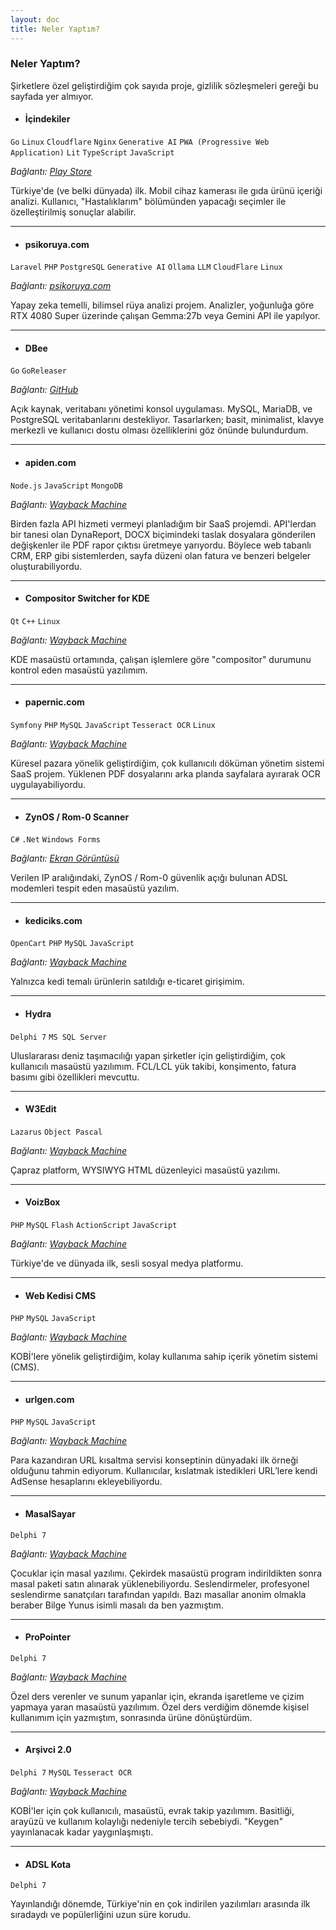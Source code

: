 ```yaml
---
layout: doc
title: Neler Yaptım?
---
```


### Neler Yaptım?
Şirketlere özel geliştirdiğim çok sayıda proje, gizlilik sözleşmeleri gereği bu sayfada yer almıyor.  

- #### İçindekiler <Badge type="info" text="2025" />
``Go`` ``Linux`` ``Cloudflare`` ``Nginx`` ``Generative AI`` ``PWA (Progressive Web Application)`` ``Lit`` ``TypeScript`` ``JavaScript``

*Bağlantı: [Play Store](https://play.google.com/store/apps/details?id=bio.murat.icindekiler)*

Türkiye'de (ve belki dünyada) ilk. Mobil cihaz kamerası ile gıda ürünü içeriği analizi. Kullanıcı, "Hastalıklarım" bölümünden yapacağı seçimler ile özelleştirilmiş sonuçlar alabilir.

---

- #### psikoruya.com <Badge type="info" text="2025" />
``Laravel`` ``PHP`` ``PostgreSQL``  ``Generative AI`` ``Ollama`` ``LLM`` ``CloudFlare`` ``Linux``  

*Bağlantı: [psikoruya.com](https://psikoruya.com/)*

Yapay zeka temelli, bilimsel rüya analizi projem. Analizler, yoğunluğa göre RTX 4080 Super üzerinde çalışan Gemma:27b veya Gemini API ile yapılyor.  


---

- #### DBee <Badge type="info" text="2024" />
``Go`` ``GoReleaser``

*Bağlantı: [GitHub](https://github.com/murat-cileli/dbee)*

Açık kaynak, veritabanı yönetimi konsol uygulaması. MySQL, MariaDB, ve PostgreSQL veritabanlarını destekliyor. Tasarlarken; basit, minimalist, klavye merkezli ve kullanıcı dostu olması özelliklerini göz önünde bulundurdum.  


---

- #### apiden.com <Badge type="info" text="2020" />
``Node.js`` ``JavaScript`` ``MongoDB``

*Bağlantı: [Wayback Machine](https://web.archive.org/web/20200812183331/https://apiden.com/)*

Birden fazla API hizmeti vermeyi planladığım bir SaaS projemdi. API'lerdan bir tanesi olan DynaReport, DOCX biçimindeki taslak dosyalara gönderilen değişkenler ile PDF rapor çıktısı üretmeye yarıyordu. Böylece web tabanlı CRM, ERP gibi sistemlerden, sayfa düzeni olan fatura ve benzeri belgeler oluşturabiliyordu.  



---

- #### Compositor Switcher for KDE <Badge type="info" text="2020" />
``Qt`` ``C++`` ``Linux``

*Bağlantı: [Wayback Machine](https://web.archive.org/web/20201006214938/https://github.com/murat-cileli/compositor-switcher-for-kde)*

KDE masaüstü ortamında, çalışan işlemlere göre "compositor" durumunu kontrol eden masaüstü yazılımım.  

---

- #### papernic.com <Badge type="info" text="2017" />
``Symfony`` ``PHP`` ``MySQL`` ``JavaScript`` ``Tesseract OCR`` ``Linux``  

*Bağlantı: [Wayback Machine](https://web.archive.org/web/20171012051451/https://papernic.com/)*

Küresel pazara yönelik geliştirdiğim, çok kullanıcılı döküman yönetim sistemi SaaS projem. Yüklenen PDF dosyalarını arka planda sayfalara ayırarak OCR uygulayabiliyordu.  

---

- #### ZynOS / Rom-0 Scanner <Badge type="info" text="2015" />
``C#`` ``.Net`` ``Windows Forms``

*Bağlantı: <a href="./images/zynos-rom-0.png" target="_blank">Ekran Görüntüsü</a>*

Verilen IP aralığındaki, ZynOS / Rom-0 güvenlik açığı bulunan ADSL modemleri tespit eden masaüstü yazılım.  

---

- #### kediciks.com <Badge type="info" text="2013" />
``OpenCart`` ``PHP`` ``MySQL`` ``JavaScript``

*Bağlantı: [Wayback Machine](https://web.archive.org/web/20140302133243/http://www.kediciks.com/)*

Yalnızca kedi temalı ürünlerin satıldığı e-ticaret girişimim.  

---

- #### Hydra <Badge type="info" text="2011" />
``Delphi 7`` ``MS SQL Server``

Uluslararası deniz taşımacılığı yapan şirketler için geliştirdiğim, çok kullanıcılı masaüstü yazılımım. FCL/LCL yük takibi, konşimento, fatura basımı gibi özellikleri mevcuttu.  

---

- #### W3Edit <Badge type="info" text="2010" />
``Lazarus`` ``Object Pascal``   

*Bağlantı: [Wayback Machine](https://web.archive.org/web/20151025191056/http://download.cnet.com/W3Edit/3000-10248_4-75305256.html)*

Çapraz platform, WYSIWYG HTML düzenleyici masaüstü yazılımı.  

---

- #### VoizBox <Badge type="info" text="2010" />
``PHP`` ``MySQL`` ``Flash`` ``ActionScript`` ``JavaScript``

*Bağlantı: [Wayback Machine](https://web.archive.org/web/20101220071334/http://www.voizbox.com/)*

Türkiye'de ve dünyada ilk, sesli sosyal medya platformu.  

---

- #### **Web Kedisi CMS** <Badge type="info" text="2009" />
``PHP`` ``MySQL`` ``JavaScript``

*Bağlantı: [Wayback Machine](https://web.archive.org/web/20090402110836/http://www.webkedisi.com/)*

KOBİ'lere yönelik geliştirdiğim, kolay kullanıma sahip içerik yönetim sistemi (CMS).  

---

- #### **urlgen.com** <Badge type="info" text="2009" />
``PHP`` ``MySQL`` ``JavaScript``  

*Bağlantı: [Wayback Machine](https://web.archive.org/web/20080501144749/http://www.urlgen.com/)*

Para kazandıran URL kısaltma servisi konseptinin dünyadaki ilk örneği olduğunu tahmin ediyorum. Kullanıcılar, kıslatmak istedikleri URL’lere kendi AdSense hesaplarını ekleyebiliyordu.  

---

- #### MasalSayar <Badge type="info" text="2008" />
``Delphi 7``  

*Bağlantı: [Wayback Machine](https://web.archive.org/web/20080325015046/http://www.masalsayar.com/)*

Çocuklar için masal yazılımı. Çekirdek masaüstü program indirildikten sonra masal paketi satın alınarak yüklenebiliyordu. Seslendirmeler, profesyonel seslendirme sanatçıları tarafından yapıldı. Bazı masallar anonim olmakla beraber Bilge Yunus isimli masalı da ben yazmıştım.  

---

- #### ProPointer <Badge type="info" text="2008" />
``Delphi 7``  

*Bağlantı: [Wayback Machine](https://web.archive.org/web/20200919042049/https://download.cnet.com/ProPointer/3000-2075_4-10790141.html)*

Özel ders verenler ve sunum yapanlar için, ekranda işaretleme ve çizim yapmaya yaran masaüstü yazılımım. Özel ders verdiğim dönemde kişisel kullanımım için yazmıştım, sonrasında ürüne dönüştürdüm.  

---

- #### Arşivci 2.0 <Badge type="info" text="2007" />
``Delphi 7`` ``MySQL`` ``Tesseract OCR``  

*Bağlantı: [Wayback Machine](https://web.archive.org/web/20140516210057/http://arsivci.info/)*

KOBİ'ler için çok kullanıcılı, masaüstü, evrak takip yazılımım. Basitliği, arayüzü ve kullanım kolaylığı nedeniyle tercih sebebiydi. "Keygen" yayınlanacak kadar yaygınlaşmıştı.  

---

- #### ADSL Kota <Badge type="info" text="2004" />  
``Delphi 7``

Yayınlandığı dönemde, Türkiye'nin en çok indirilen yazılımları arasında ilk sıradaydı ve popülerliğini uzun süre korudu.  